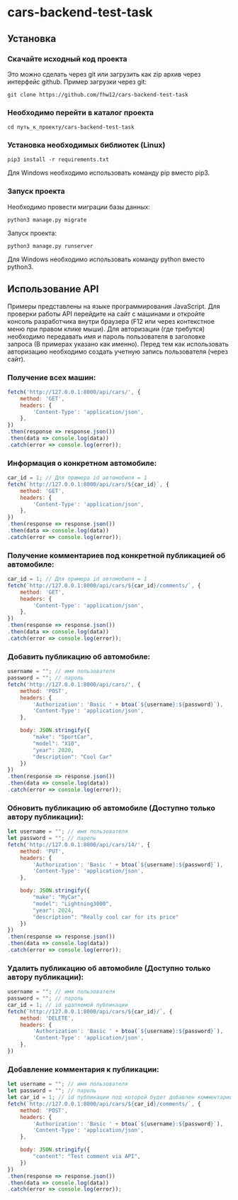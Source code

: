 # cars-backend-test-task

## Установка
### Скачайте исходный код проекта
Это можно сделать через git или загрузить как zip архив через интерфейс github.
Пример загрузки через git:
```shell
git clone https://github.com/fhw12/cars-backend-test-task
```

### Необходимо перейти в каталог проекта
```shell
cd путь_к_проекту/cars-backend-test-task
```

### Установка необходимых библиотек (Linux)
```shell
pip3 install -r requirements.txt
```
Для Windows необходимо использовать команду pip вместо pip3.

### Запуск проекта
Необходимо провести миграции базы данных:
```shell
python3 manage.py migrate
```

Запуск проекта:
```shell
python3 manage.py runserver
```
Для Windows необходимо использовать команду python вместо python3.


## Использование API
Примеры представлены на языке программирования JavaScript.
Для проверки работы API перейдите на сайт с машинами и откройте консоль разработчика внутри браузера (F12 или через контекстное меню при правом клике мыши).
Для авторизации (где требутся) необходимо передавать имя и пароль пользователя в заголовке запроса (В примерах указано как именно). Перед тем как использовать авторизацию необходимо создать учетную запись пользователя (через сайт).

### Получение всех машин:
```javascript
fetch('http://127.0.0.1:8000/api/cars/', {
    method: 'GET',
    headers: {
        'Content-Type': 'application/json',
    },
})
.then(response => response.json())
.then(data => console.log(data))
.catch(error => console.log(error));
```

### Информация о конкретном автомобиле:
```javascript
car_id = 1; // Для примера id автомобиля = 1
fetch(`http://127.0.0.1:8000/api/cars/${car_id}`, {
    method: 'GET',
    headers: {
        'Content-Type': 'application/json',
    },
})
.then(response => response.json())
.then(data => console.log(data))
.catch(error => console.log(error));
```

### Получение комментариев под конкретной публикацией об автомобиле:
```javascript
car_id = 1; // Для примера id автомобиля = 1
fetch(`http://127.0.0.1:8000/api/cars/${car_id}/comments/`, {
    method: 'GET',
    headers: {
        'Content-Type': 'application/json',
    },
})
.then(response => response.json())
.then(data => console.log(data))
.catch(error => console.log(error));
```

### Добавить публикацию об автомобиле:
```javascript
username = ""; // имя пользователя
password = ""; // пароль
fetch('http://127.0.0.1:8000/api/cars/', {
    method: 'POST',
    headers: {
        'Authorization': 'Basic ' + btoa(`${username}:${password}`),
        'Content-Type': 'application/json',
    },

    body: JSON.stringify({
        "make": "SportCar",
        "model": "X10",
        "year": 2020,
        "description": "Cool Car"
    })
})
.then(response => response.json())
.then(data => console.log(data))
.catch(error => console.log(error));
```

### Обновить публикацию об автомобиле (Доступно только автору публикации):
```javascript
let username = ""; // имя пользователя
let password = ""; // пароль
fetch('http://127.0.0.1:8000/api/cars/14/', {
    method: 'PUT',
    headers: {
        'Authorization': 'Basic ' + btoa(`${username}:${password}`),
        'Content-Type': 'application/json',
    },

    body: JSON.stringify({
        "make": "MyCar",
        "model": "Lightning3000",
        "year": 2024,
        "description": "Really cool car for its price"
    })
})
.then(response => response.json())
.then(data => console.log(data))
.catch(error => console.log(error));
```

### Удалить публикацию об автомобиле (Доступно только автору публикации):
```javascript
username = ""; // имя пользователя
password = ""; // пароль
car_id = 1; // id удаляемой публикации
fetch(`http://127.0.0.1:8000/api/cars/${car_id}/`, {
    method: 'DELETE',
    headers: {
        'Authorization': 'Basic ' + btoa(`${username}:${password}`),
        'Content-Type': 'application/json',
    },
})
```

### Добавление комментария к публикации:
```javascript
let username = ""; // имя пользователя
let password = ""; // пароль
let car_id = 1; // id публикации под которой будет добавлен комментарий
fetch(`http://127.0.0.1:8000/api/cars/${car_id}/comments/`, {
    method: 'POST',
    headers: {
        'Authorization': 'Basic ' + btoa(`${username}:${password}`),
        'Content-Type': 'application/json',
    },

    body: JSON.stringify({
        "content": "Test comment via API",
    })
})
.then(response => response.json())
.then(data => console.log(data))
.catch(error => console.log(error));
```
